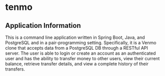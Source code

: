 # tenmo

## Application Information

This is a command line application written in Spring Boot, Java, and PostgreSQL and in a pair-programming setting. Specifically, it is a Venmo clone that accepts data from a PostgreSQL DB through a RESTful API server. The user is able to login or create an account as an authenticated user and has the ability to transfer money to other users, view their current balance, retrieve transfer details, and view a complete history of their transfers.

